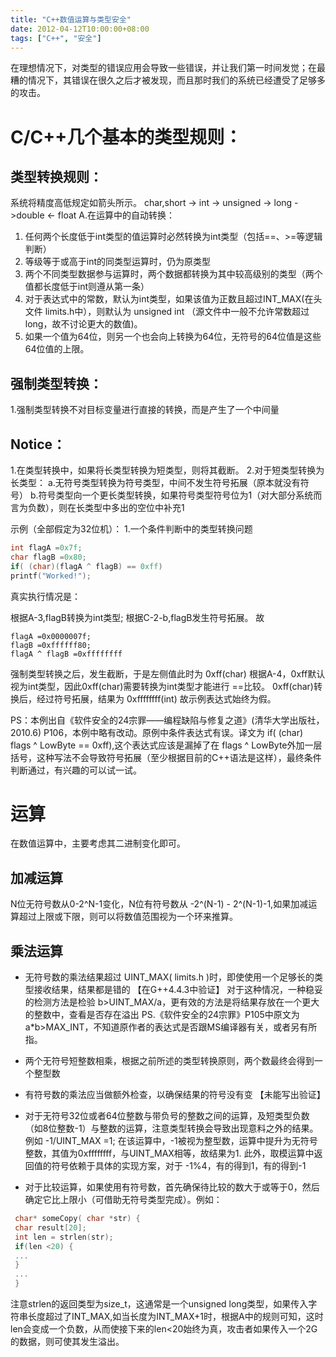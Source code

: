 ```yaml
---
title: "C++数值运算与类型安全"
date: 2012-04-12T10:00:00+08:00
tags: ["C++", "安全"]
---
```


在理想情况下，对类型的错误应用会导致一些错误，并让我们第一时间发觉；在最糟的情况下，其错误在很久之后才被发现，而且那时我们的系统已经遭受了足够多的攻击。

# C/C++几个基本的类型规则：

## 类型转换规则：
 系统将精度高低规定如箭头所示。
 char,short -> int -> unsigned -> long ->double <- float
 A.在运算中的自动转换：

 1. 任何两个长度低于int类型的值运算时必然转换为int类型（包括==、>=等逻辑判断）
 2. 等级等于或高于int的同类型运算时，仍为原类型
 3. 两个不同类型数据参与运算时，两个数据都转换为其中较高级别的类型（两个值都长度低于int则遵从第一条）
 4. 对于表达式中的常数，默认为int类型，如果该值为正数且超过INT_MAX(在头文件 limits.h中），则默认为 unsigned int （源文件中一般不允许常数超过long，故不讨论更大的数值)。
 5. 如果一个值为64位，则另一个也会向上转换为64位，无符号的64位值是这些64位值的上限。
 
## 强制类型转换：
 1.强制类型转换不对目标变量进行直接的转换，而是产生了一个中间量
 
## Notice：

 1.在类型转换中，如果将长类型转换为短类型，则将其截断。
 2.对于短类型转换为长类型：
 a.无符号类型转换为符号类型，中间不发生符号拓展（原本就没有符号）
 b.符号类型向一个更长类型转换，如果符号类型符号位为1（对大部分系统而言为负数），则在长类型中多出的空位中补充1
 
 示例（全部假定为32位机）：
 1.一个条件判断中的类型转换问题

 ```cpp
 int flagA =0x7f;
 char flagB =0x80;
 if( (char)(flagA ^ flagB) == 0xff)
 printf("Worked!");
 ```

 真实执行情况是：

 根据A-3,flagB转换为int类型;
 根据C-2-b,flagB发生符号拓展。
 故
 ```
 flagA =0x0000007f;
 flagB =0xffffff80;
 flagA ^ flagB =0xffffffff
 ```
 强制类型转换之后，发生截断，于是左侧值此时为 0xff(char)
 根据A-4，0xff默认视为int类型，因此0xff(char)需要转换为int类型才能进行 ==比较。
 0xff(char)转换后，经过符号拓展，结果为 0xffffffff(int)
 故示例表达式始终为假。
 
 PS：本例出自《软件安全的24宗罪——编程缺陷与修复之道》(清华大学出版社，2010.6) P106，本例中略有改动。原例中条件表达式有误。译文为 if( (char) flags ^ LowByte == 0xff),这个表达式应该是漏掉了在 flags ^ LowByte外加一层括号，这种写法不会导致符号拓展（至少根据目前的C++语法是这样），最终条件判断通过，有兴趣的可以试一试。

# 运算

 在数值运算中，主要考虑其二进制变化即可。

## 加减运算

 N位无符号数从0-2^N-1变化，N位有符号数从 -2^(N-1) - 2^(N-1)-1,如果加减运算超过上限或下限，则可以将数值范围视为一个环来推算。

## 乘法运算

* 无符号数的乘法结果超过 UINT_MAX( limits.h )时，即使使用一个足够长的类型接收结果，结果都是错的 【在G++4.4.3中验证】
 对于这种情况，一种稳妥的检测方法是检验 b>UINT_MAX/a，更有效的方法是将结果存放在一个更大的整数中，查看是否存在溢出
 PS.《软件安全的24宗罪》P105中原文为 a*b>MAX_INT，不知道原作者的表达式是否跟MS编译器有关，或者另有所指。

* 两个无符号短整数相乘，根据之前所述的类型转换原则，两个数最终会得到一个整型数

* 有符号数的乘法应当做额外检查，以确保结果的符号没有变 【未能写出验证】

* 对于无符号32位或者64位整数与带负号的整数之间的运算，及短类型负数（如8位整数-1）与整数的运算，注意类型转换会导致出现意料之外的结果。
 例如 -1/UINT_MAX =1; 在该运算中，-1被视为整型数，运算中提升为无符号整数，其值为0xffffffff，与UINT_MAX相等，故结果为1.
 此外，取模运算中返回值的符号依赖于具体的实现方案，对于 -1%4，有的得到1，有的得到-1
* 对于比较运算，如果使用有符号数，首先确保待比较的数大于或等于0，然后确定它比上限小（可借助无符号类型完成）。例如：

```cpp
 char* someCopy( char *str) {
 char result[20];
 int len = strlen(str);
 if(len <20) {
 ...
 }
 ...
 }
 ```
 注意strlen的返回类型为size_t，这通常是一个unsigned long类型，如果传入字符串长度超过了INT_MAX,如当长度为INT_MAX+1时，根据A中的规则可知，这时len会变成一个负数，从而使接下来的len<20始终为真，攻击者如果传入一个2G的数据，则可使其发生溢出。